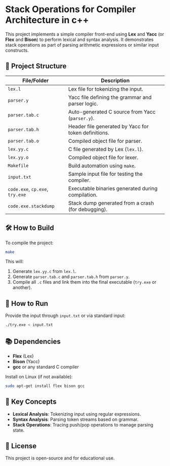 # Stack Operations for Compiler Architecture in c++

This project implements a simple compiler front-end using **Lex** and **Yacc** (or **Flex** and **Bison**) to perform lexical and syntax analysis. It demonstrates stack operations as part of parsing arithmetic expressions or similar input constructs.

## 📁 Project Structure

| File/Folder       | Description |
|-------------------|-------------|
| `lex.l`           | Lex file for tokenizing the input. |
| `parser.y`        | Yacc file defining the grammar and parser logic. |
| `parser.tab.c`    | Auto-generated C source from Yacc (`parser.y`). |
| `parser.tab.h`    | Header file generated by Yacc for token definitions. |
| `parser.tab.o`    | Compiled object file for parser. |
| `lex.yy.c`        | C file generated by Lex (`lex.l`). |
| `lex.yy.o`        | Compiled object file for lexer. |
| `Makefile`        | Build automation using `make`. |
| `input.txt`       | Sample input file for testing the compiler. |
| `code.exe`, `cp.exe`, `try.exe` | Executable binaries generated during compilation. |
| `code.exe.stackdump` | Stack dump generated from a crash (for debugging). |

## 🛠️ How to Build

To compile the project:

```bash
make
```

This will:
1. Generate `lex.yy.c` from `lex.l`.
2. Generate `parser.tab.c` and `parser.tab.h` from `parser.y`.
3. Compile all `.c` files and link them into the final executable (`try.exe` or another).

## 🚀 How to Run

Provide the input through `input.txt` or via standard input:

```bash
./try.exe < input.txt
```

## 📚 Dependencies

- **Flex** (Lex)
- **Bison** (Yacc)
- **gcc** or any standard C compiler

Install on Linux (if not available):

```bash
sudo apt-get install flex bison gcc
```

## 🧠 Key Concepts

- **Lexical Analysis**: Tokenizing input using regular expressions.
- **Syntax Analysis**: Parsing token streams based on grammar.
- **Stack Operations**: Tracing push/pop operations to manage parsing state.

## 📄 License

This project is open-source and for educational use.
#
